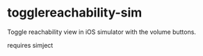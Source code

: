 # togglereachability-sim
Toggle reachability view in iOS simulator with the volume buttons.

requires simject
